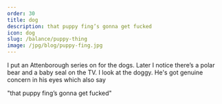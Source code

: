 ```yaml
---
order: 30
title: dog
description: that puppy fing’s gonna get fucked
icon: dog
slug: /balance/puppy-thing
image: /jpg/blog/puppy-fing.jpg
---
```


I put an Attenborough series on for the dogs. Later I notice there’s a polar bear and a baby seal on the TV. I look at the doggy. He's got genuine concern in his eyes which also say

"that puppy fing’s gonna get fucked"
